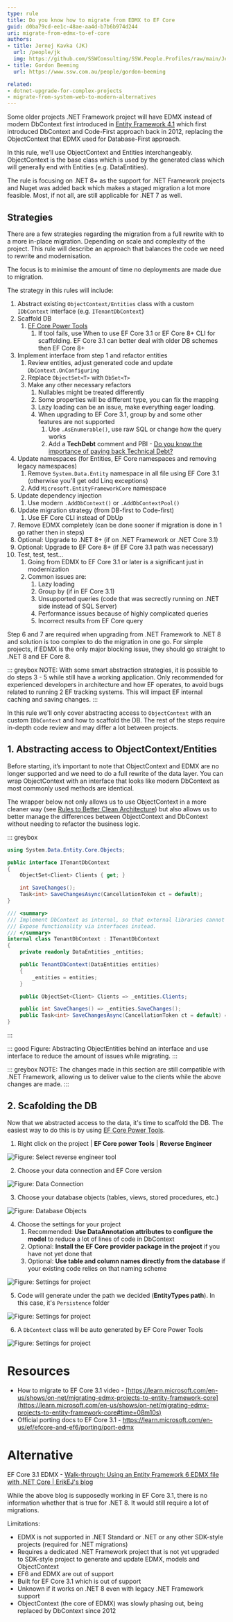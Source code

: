 ```yaml
---
type: rule
title: Do you know how to migrate from EDMX to EF Core
guid: d0ba79cd-ee1c-48ae-aa4d-b7b6b974d244
uri: migrate-from-edmx-to-ef-core
authors: 
- title: Jernej Kavka (JK)
  url: /people/jk
  img: https://github.com/SSWConsulting/SSW.People.Profiles/raw/main/Jernej-Kavka/Images/Jernej-Kavka-Profile.jpg
- title: Gordon Beeming
  url: https://www.ssw.com.au/people/gordon-beeming

related:
- dotnet-upgrade-for-complex-projects
- migrate-from-system-web-to-modern-alternatives
---
```


Some older projects .NET Framework project will have EDMX instead of modern DbContext first introduced in [Entity Framework 4.1](https://devblogs.microsoft.com/cesardelatorre/entity-framework-4-1-just-released/) which first introduced DbContext and Code-First approach back in 2012, replacing the ObjectContext that EDMX used for Database-First approach.

In this rule, we’ll use ObjectContext and Entities interchangeably. ObjectContext is the base class which is used by the generated class which will generally end with Entities (e.g. DataEntities).

The rule is focusing on .NET 8+ as the support for .NET Framework projects and Nuget was added back which makes a staged migration a lot more feasible. Most, if not all, are still applicable for .NET 7 as well.

## Strategies

There are a few strategies regarding the migration from a full rewrite with to a more in-place migration. Depending on scale and complexity of the project. This rule will describe an approach that balances the code we need to rewrite and modernisation.

The focus is to minimise the amount of time no deployments are made due to migration.

The strategy in this rules will include:

1. Abstract existing `ObjectContext/Entities` class with a custom `IDbContext` interface (e.g. `ITenantDbContext`)
2. Scaffold DB
    1. [EF Core Power Tools](https://marketplace.visualstudio.com/items?itemName=ErikEJ.EFCorePowerTools)
        1. If tool fails, use When to use EF Core 3.1 or EF Core 8+ CLI for scaffolding. EF Core 3.1 can better deal with older DB schemes then EF Core 8+
3. Implement interface from step 1 and refactor entities
    1. Review entities, adjust generated code and update `DbContext.OnConfiguring`
    2. Replace `ObjectSet<T>` with `DbSet<T>`
    3. Make any other necessary refactors
        1. Nullables might be treated differently
        2. Some properties will be different type, you can fix the mapping
        3. Lazy loading can be an issue, make everything eager loading.
        4. When upgrading to EF Core 3.1, group by and some other features are not supported
            1. Use `.AsEnumerable()`, use raw SQL or change how the query works
            2. Add a **TechDebt** comment and PBI - [Do you know the importance of paying back Technical Debt?](https://www.ssw.com.au/rules/technical-debt/)
4. Update namespaces (for Entities, EF Core namespaces and removing legacy namespaces)
    1. Remove `System.Data.Entity` namespace in all file using EF Core 3.1 (otherwise you'll get odd Linq exceptions)
    2. Add `Microsoft.EntityFrameworkCore` namespace
5. Update dependency injection
    1. Use modern `.AddDbContext()` or `.AddDbContextPool()`
6. Update migration strategy (from DB-first to Code-first)
    1. Use EF Core CLI instead of DbUp
7. Remove EDMX completely (can be done sooner if migration is done in 1 go rather then in steps)
8. Optional: Upgrade to .NET 8+ (if on .NET Framework or .NET Core 3.1)
9. Optional: Upgrade to EF Core 8+ (if EF Core 3.1 path was necessary)
10. Test, test, test...
    1. Going from EDMX to EF Core 3.1 or later is a significant just in modernization
    2. Common issues are:
        1. Lazy loading
        2. Group by (if in EF Core 3.1)
        3. Unsupported queries (code that was secrectly running on .NET side instead of SQL Server)
        4. Performance issues because of highly complicated queries
        5. Incorrect results from EF Core query

Step 6 and 7 are required when upgrading from .NET Framework to .NET 8 and solution is too complex to do the migration in one go. For simple projects, if EDMX is the only major blocking issue, they should go straight to .NET 8 and EF Core 8.

::: greybox
NOTE: With some smart abstraction strategies, it is possible to do steps 3 - 5 while still have a working application. Only recommended for experienced developers in architecture and how EF operates, to avoid bugs related to running 2 EF tracking systems. This will impact EF internal caching and saving changes.
:::

In this rule we'll only cover abstracting access to `ObjectContext` with an custom `IDbContext` and how to scaffold the DB. The rest of the steps require in-depth code review and may differ a lot between projects.

## 1. Abstracting access to ObjectContext/Entities

Before starting, it’s important to note that ObjectContext and EDMX are no longer supported and we need to do a full rewrite of the data layer. You can wrap ObjectContext with an interface that looks like modern DbContext as most commonly used methods are identical.

The wrapper below not only allows us to use ObjectContext in a more cleaner way (see [Rules to Better Clean Architecture](https://www.ssw.com.au/rules/rules-to-better-clean-architecture/)) but also allows us to better manage the differences between ObjectContext and DbContext without needing to refactor the business logic.

::: greybox
```csharp
using System.Data.Entity.Core.Objects;

public interface ITenantDbContext
{
    ObjectSet<Client> Clients { get; }

    int SaveChanges();
    Task<int> SaveChangesAsync(CancellationToken ct = default);
}

/// <summary>
/// Implement DbContext as internal, so that external libraries cannot access it directly.
/// Expose functionality via interfaces instead.
/// </summary>
internal class TenantDbContext : ITenantDbContext
{
    private readonly DataEntities _entities;

    public TenantDbContext(DataEntities entities)
    {
        _entities = entities;
    }

    public ObjectSet<Client> Clients => _entities.Clients;

    public int SaveChanges() => _entities.SaveChanges();
    public Task<int> SaveChangesAsync(CancellationToken ct = default) => _entities.SaveChangesAsync(ct);
}
```
:::

::: good
Figure: Abstracting ObjectEntities behind an interface and use interface to reduce the amount of issues while migrating.
:::

::: greybox
NOTE: The changes made in this section are still compatible with .NET Framework, allowing us to deliver value to the clients while the above changes are made.
:::

## 2. Scafolding the DB

Now that we abstracted access to the data, it's time to scaffold the DB. The easiest way to do this is by using [EF Core Power Tools](https://marketplace.visualstudio.com/items?itemName=ErikEJ.EFCorePowerTools).

1. Right click on the project | **EF Core power Tools** | **Reverse Engineer**

 ![Figure: Select reverse engineer tool](project-reverse-engineer-tool-1.png)  

2. Choose your data connection and EF Core version

 ![Figure: Data Connection](project-reverse-engineer-tool-2.png)  

3. Choose your database objects (tables, views, stored procedures, etc.)

 ![Figure: Database Objects](project-reverse-engineer-tool-3.png)  

4. Choose the settings for your project
   1. Recommended: **Use DataAnnotation attributes to configure the model** to reduce a lot of lines of code in DbContext
   2. Optional: **Install the EF Core provider package in the project** if you have not yet done that
   3. Optional: **Use table and column names directly from the database** if your existing code relies on that naming scheme

 ![Figure: Settings for project](project-reverse-engineer-tool-4.png)  
 
5. Code will generate under the path we decided (**EntityTypes path**). In this case, it's `Persistence` folder

![Figure: Settings for project](project-reverse-engineer-tool-5.png)  

6. A `DbContext` class will be auto generated by EF Core Power Tools

![Figure: Settings for project](project-reverse-engineer-tool-6.png)  

# Resources

- How to migrate to EF Core 3.1 video - [https://learn.microsoft.com/en-us/shows/on-net/migrating-edmx-projects-to-entity-framework-core](https://learn.microsoft.com/en-us/shows/on-net/migrating-edmx-projects-to-entity-framework-core#time=08m10s)
- Official porting docs to EF Core 3.1 - https://learn.microsoft.com/en-us/ef/efcore-and-ef6/porting/port-edmx

# Alternative

EF Core 3.1 EDMX - [Walk-through: Using an Entity Framework 6 EDMX file with .NET Core | ErikEJ's blog](https://erikej.github.io/ef/dotnetcore/2020/06/15/ef6-use-edmx-dotnetcore.html)

While the above blog is supposedly working in EF Core 3.1, there is no information whether that is true for .NET 8. It would still require a lot of migrations.

Limitations:

- EDMX is not supported in .NET Standard or .NET or any other SDK-style projects (required for .NET migrations)
- Requires a dedicated .NET Framework project that is not yet upgraded to SDK-style project to generate and update EDMX, models and ObjectContext
- EF6 and EDMX are out of support
- Built for EF Core 3.1 which is out of support
- Unknown if it works on .NET 8 even with legacy .NET Framework support
- ObjectContext (the core of EDMX) was slowly phasing out, being replaced by DbContext since 2012
